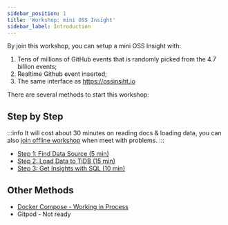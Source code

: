 ```yaml
---
sidebar_position: 1
title: 'Workshop: mini OSS Insight'
sidebar_label: Introduction
---
```


By join this workshop, you can setup a mini OSS Insight with:

1. Tens of millions of GitHub events that is randomly picked from the 4.7 billion events;
2. Realtime Github event inserted;
3. The same interface as https://ossinsiht.io

There are several methods to start this workshop:


## Step by Step

:::info
It will cost about 30 minutes on reading docs & loading data, you can also [join offline workshop](/workshop/offline) when meet with problems.
:::

* [Step 1: Find Data Source (5 min)](/workshop/mini-ossinsight/step-by-step/find-data-source)
* [Step 2: Load Data to TiDB (15 min)](/workshop/mini-ossinsight/step-by-step/load-data-to-tidb)
* [Step 3: Get Insights with SQL (10 min)](/workshop/mini-ossinsight/step-by-step/get-insights-with-sql)


## Other Methods

* [Docker Compose - Working in Process](/workshop/mini-ossinsight/docker-compose)
* Gitpod - Not ready

